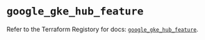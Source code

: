# `google_gke_hub_feature`

Refer to the Terraform Registory for docs: [`google_gke_hub_feature`](https://www.terraform.io/docs/providers/google-beta/r/google_gke_hub_feature).
